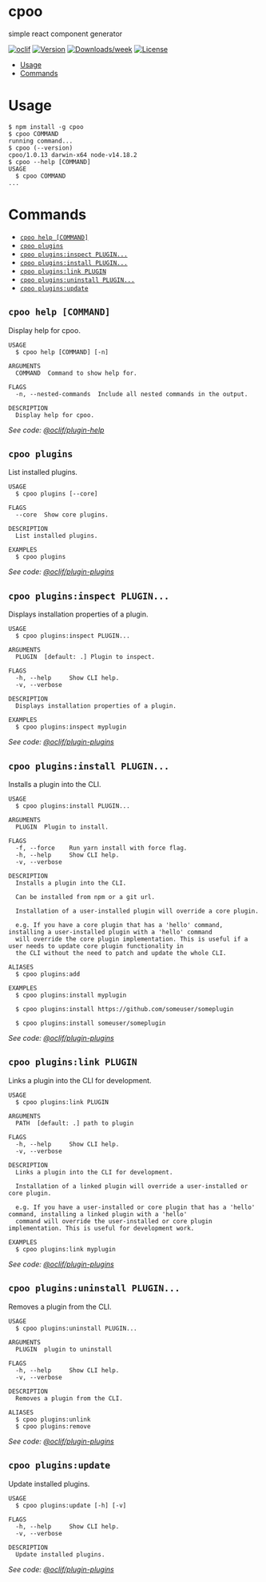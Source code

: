 cpoo
====

simple react component generator

[![oclif](https://img.shields.io/badge/cli-oclif-brightgreen.svg)](https://oclif.io)
[![Version](https://img.shields.io/npm/v/cpoo.svg)](https://npmjs.org/package/cpoo)
[![Downloads/week](https://img.shields.io/npm/dw/cpoo.svg)](https://npmjs.org/package/cpoo)
[![License](https://img.shields.io/npm/l/cpoo.svg)](https://github.com/masaya-fukazawa/cpoo/blob/master/package.json)

<!-- toc -->
* [Usage](#usage)
* [Commands](#commands)
<!-- tocstop -->
# Usage
<!-- usage -->
```sh-session
$ npm install -g cpoo
$ cpoo COMMAND
running command...
$ cpoo (--version)
cpoo/1.0.13 darwin-x64 node-v14.18.2
$ cpoo --help [COMMAND]
USAGE
  $ cpoo COMMAND
...
```
<!-- usagestop -->
# Commands
<!-- commands -->
* [`cpoo help [COMMAND]`](#cpoo-help-command)
* [`cpoo plugins`](#cpoo-plugins)
* [`cpoo plugins:inspect PLUGIN...`](#cpoo-pluginsinspect-plugin)
* [`cpoo plugins:install PLUGIN...`](#cpoo-pluginsinstall-plugin)
* [`cpoo plugins:link PLUGIN`](#cpoo-pluginslink-plugin)
* [`cpoo plugins:uninstall PLUGIN...`](#cpoo-pluginsuninstall-plugin)
* [`cpoo plugins:update`](#cpoo-pluginsupdate)

## `cpoo help [COMMAND]`

Display help for cpoo.

```
USAGE
  $ cpoo help [COMMAND] [-n]

ARGUMENTS
  COMMAND  Command to show help for.

FLAGS
  -n, --nested-commands  Include all nested commands in the output.

DESCRIPTION
  Display help for cpoo.
```

_See code: [@oclif/plugin-help](https://github.com/oclif/plugin-help/blob/v5.1.9/src/commands/help.ts)_

## `cpoo plugins`

List installed plugins.

```
USAGE
  $ cpoo plugins [--core]

FLAGS
  --core  Show core plugins.

DESCRIPTION
  List installed plugins.

EXAMPLES
  $ cpoo plugins
```

_See code: [@oclif/plugin-plugins](https://github.com/oclif/plugin-plugins/blob/v2.0.11/src/commands/plugins/index.ts)_

## `cpoo plugins:inspect PLUGIN...`

Displays installation properties of a plugin.

```
USAGE
  $ cpoo plugins:inspect PLUGIN...

ARGUMENTS
  PLUGIN  [default: .] Plugin to inspect.

FLAGS
  -h, --help     Show CLI help.
  -v, --verbose

DESCRIPTION
  Displays installation properties of a plugin.

EXAMPLES
  $ cpoo plugins:inspect myplugin
```

_See code: [@oclif/plugin-plugins](https://github.com/oclif/plugin-plugins/blob/v2.0.11/src/commands/plugins/inspect.ts)_

## `cpoo plugins:install PLUGIN...`

Installs a plugin into the CLI.

```
USAGE
  $ cpoo plugins:install PLUGIN...

ARGUMENTS
  PLUGIN  Plugin to install.

FLAGS
  -f, --force    Run yarn install with force flag.
  -h, --help     Show CLI help.
  -v, --verbose

DESCRIPTION
  Installs a plugin into the CLI.

  Can be installed from npm or a git url.

  Installation of a user-installed plugin will override a core plugin.

  e.g. If you have a core plugin that has a 'hello' command, installing a user-installed plugin with a 'hello' command
  will override the core plugin implementation. This is useful if a user needs to update core plugin functionality in
  the CLI without the need to patch and update the whole CLI.

ALIASES
  $ cpoo plugins:add

EXAMPLES
  $ cpoo plugins:install myplugin 

  $ cpoo plugins:install https://github.com/someuser/someplugin

  $ cpoo plugins:install someuser/someplugin
```

_See code: [@oclif/plugin-plugins](https://github.com/oclif/plugin-plugins/blob/v2.0.11/src/commands/plugins/install.ts)_

## `cpoo plugins:link PLUGIN`

Links a plugin into the CLI for development.

```
USAGE
  $ cpoo plugins:link PLUGIN

ARGUMENTS
  PATH  [default: .] path to plugin

FLAGS
  -h, --help     Show CLI help.
  -v, --verbose

DESCRIPTION
  Links a plugin into the CLI for development.

  Installation of a linked plugin will override a user-installed or core plugin.

  e.g. If you have a user-installed or core plugin that has a 'hello' command, installing a linked plugin with a 'hello'
  command will override the user-installed or core plugin implementation. This is useful for development work.

EXAMPLES
  $ cpoo plugins:link myplugin
```

_See code: [@oclif/plugin-plugins](https://github.com/oclif/plugin-plugins/blob/v2.0.11/src/commands/plugins/link.ts)_

## `cpoo plugins:uninstall PLUGIN...`

Removes a plugin from the CLI.

```
USAGE
  $ cpoo plugins:uninstall PLUGIN...

ARGUMENTS
  PLUGIN  plugin to uninstall

FLAGS
  -h, --help     Show CLI help.
  -v, --verbose

DESCRIPTION
  Removes a plugin from the CLI.

ALIASES
  $ cpoo plugins:unlink
  $ cpoo plugins:remove
```

_See code: [@oclif/plugin-plugins](https://github.com/oclif/plugin-plugins/blob/v2.0.11/src/commands/plugins/uninstall.ts)_

## `cpoo plugins:update`

Update installed plugins.

```
USAGE
  $ cpoo plugins:update [-h] [-v]

FLAGS
  -h, --help     Show CLI help.
  -v, --verbose

DESCRIPTION
  Update installed plugins.
```

_See code: [@oclif/plugin-plugins](https://github.com/oclif/plugin-plugins/blob/v2.0.11/src/commands/plugins/update.ts)_
<!-- commandsstop -->
